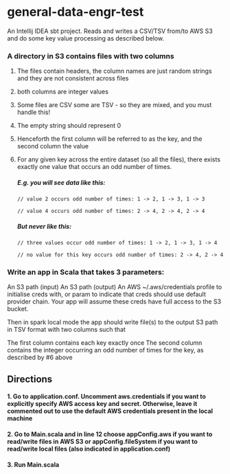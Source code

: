 # general-data-engr-test
An Intellij IDEA sbt project. Reads and writes a CSV/TSV from/to AWS S3 and do some key value processing as described below.

### A directory in S3 contains files with two columns

1. The files contain headers, the column names are just random strings and they are not consistent across files

2. both columns are integer values

3. Some files are CSV some are TSV - so they are mixed, and you must handle this!

4. The empty string should represent 0

5. Henceforth the first column will be referred to as the key, and the second column the value

6. For any given key across the entire dataset (so all the files), there exists exactly one value that occurs an odd number of times. 
   
    ##### E.g. you will see data like this:
    `// value 2 occurs odd number of times: 1 -> 2, 1 -> 3, 1 -> 3`

    `// value 4 occurs odd number of times: 2 -> 4, 2 -> 4, 2 -> 4`

   ##### But never like this:
    `// three values occur odd number of times: 1 -> 2, 1 -> 3, 1 -> 4`

    `// no value for this key occurs odd number of times: 2 -> 4, 2 -> 4`

### Write an app in Scala that takes 3 parameters:

An S3 path (input) An S3 path (output) An AWS ~/.aws/credentials profile to initialise creds with, or param to indicate that creds should use default provider chain. Your app will assume these creds have full access to the S3 bucket.

Then in spark local mode the app should write file(s) to the output S3 path in TSV format with two columns such that

The first column contains each key exactly once The second column contains the integer occurring an odd number of times for the key, as described by #6 above

## Directions
#### 1. Go to application.conf. Uncomment aws.credentials if you want to explicitly specify AWS access key and secret. Otherwise, leave it commented out to use the default AWS credentials present in the local machine 
#### 2. Go to Main.scala and in line 12 choose appConfig.aws if you want to read/write files in AWS S3 or appConfig.fileSystem if you want to read/write local files (also indicated in application.conf)
#### 3. Run Main.scala